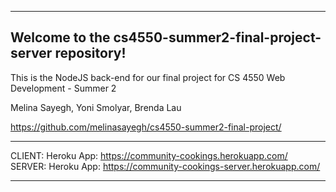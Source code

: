 ***
## Welcome to the cs4550-summer2-final-project-server repository!
This is the NodeJS back-end for our final project for CS 4550 Web Development - Summer 2

Melina Sayegh, Yoni Smolyar, Brenda Lau

https://github.com/melinasayegh/cs4550-summer2-final-project/

***
CLIENT: Heroku App: https://community-cookings.herokuapp.com/ 
<br/>
SERVER: Heroku App: https://community-cookings-server.herokuapp.com/
***

